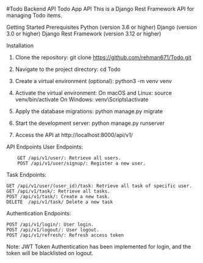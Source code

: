 #Todo Backend API
Todo App API
This is a Django Rest Framework API for managing Todo items.

Getting Started
Prerequisites
Python (version 3.6 or higher)
Django (version 3.0 or higher)
Django Rest Framework (version 3.12 or higher)



Installation

1. Clone the repository:
git clone https://github.com/rehman671/Todo.git


2. Navigate to the project directory:
cd Todo


3. Create a virtual environment (optional):
python3 -m venv venv


4. Activate the virtual environment:
    On macOS and Linux:
        source venv/bin/activate
    On Windows:
        venv\Scripts\activate
5. Apply the database migrations:
    python manage.py migrate

6. Start the development server:
    python manage.py runserver



7. Access the API at http://localhost:8000/api/v1/

API Endpoints
    User Endpoints:

        GET /api/v1/user/: Retrieve all users.
        POST /api/v1/user/signup/: Register a new user.
        
        
   Task Endpoints:
   
    GET /api/v1/user/(user_id)/task: Retrieve all task of specific user.
    GET /api/v1/task/: Retrieve all tasks.
    POST /api/v1/task/: Create a new task.
    DELETE  /api/v1/task/ Delete a new task
    
    
   Authentication Endpoints:

    POST /api/v1/login/: User login.
    POST /api/v1/logout/: User logout.
    POST /api/v1/refresh/: Refresh access token 
    
    
    
Note: JWT Token Authentication has been implemented for login, and the token will be blacklisted on logout.
